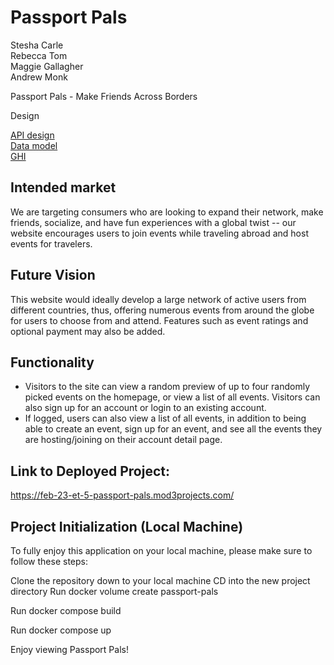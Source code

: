 # Passport Pals

Stesha Carle<br>
Rebecca Tom<br>
Maggie Gallagher<br>
Andrew Monk<br>

Passport Pals - Make Friends Across Borders

Design

[API design](apidesign.md)<br>
[Data model](datamodels.md)<br>
[GHI](ghi.md)<br>

## Intended market

We are targeting consumers who are looking to expand their network, make friends, socialize, and have fun experiences with a global twist -- our website encourages users to join events while traveling abroad and host events for travelers.

## Future Vision

This website would ideally develop a large network of active users from different countries, thus, offering numerous events from around the globe for users to choose from and attend. Features such as event ratings and optional payment may also be added.

## Functionality

- Visitors to the site can view a random preview of up to four randomly picked events on the homepage, or view a list of all events. Visitors can also sign up for an account or login to an existing account.
- If logged, users can also view a list of all events, in addition to being able to create an event, sign up for an event, and see all the events they are hosting/joining on their account detail page.

## Link to Deployed Project:

https://feb-23-et-5-passport-pals.mod3projects.com/

## Project Initialization (Local Machine)

To fully enjoy this application on your local machine, please make sure to follow these steps:

Clone the repository down to your local machine
CD into the new project directory
Run docker volume create passport-pals

Run docker compose build

Run docker compose up

Enjoy viewing Passport Pals!
